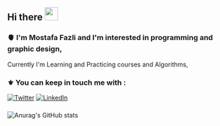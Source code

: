 ## Hi there  <img src="https://raw.githubusercontent.com/MartinHeinz/MartinHeinz/master/wave.gif" width="30px">
### :anatomical_heart: I'm Mostafa Fazli and I'm interested in programming and graphic design, 
Currently I'm Learning and Practicing courses and Algorithms,


### :fleur_de_lis: You can keep in touch me with :
[![Twitter][1.2]][1] [![LinkedIn][2.2]][2]

[1.2]: https://s4.uupload.ir/files/twitter_prkb.png
[2.2]: https://s4.uupload.ir/files/linkedin_amwn.png


[1]: https://s4.uupload.ir/files/twitter_prkb.png
[2]: hhttps://s4.uupload.ir/files/linkedin_amwn.png

###
![Anurag's GitHub stats](https://github-readme-stats.vercel.app/api?username=MosFazli&show_icons=true&theme=highcontrast)
